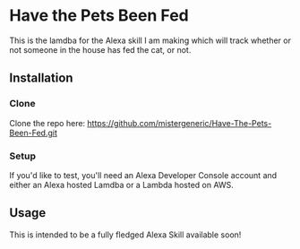 # Have the Pets Been Fed

This is the lamdba for the Alexa skill I am making which will track whether or not someone in the house has fed the cat, or not.

## Installation

### Clone

Clone the repo here: https://github.com/mistergeneric/Have-The-Pets-Been-Fed.git

### Setup

If you'd like to test, you'll need an Alexa Developer Console account and either an Alexa hosted Lamdba or a Lambda hosted on AWS.

## Usage

This is intended to be a fully fledged Alexa Skill available soon!

